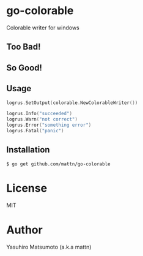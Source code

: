 # go-colorable

Colorable writer for windows

## Too Bad!


## So Good!


## Usage

```go
logrus.SetOutput(colorable.NewColorableWriter())

logrus.Info("succeeded")
logrus.Warn("not correct")
logrus.Error("something error")
logrus.Fatal("panic")
```

## Installation

```
$ go get github.com/mattn/go-colorable
```

# License

MIT

# Author

Yasuhiro Matsumoto (a.k.a mattn)
